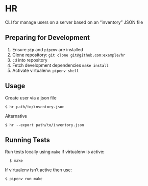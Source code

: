 # HR
CLI for manage users on a server based on an “inventory” JSON file


## Preparing for Development

1. Ensure ``pip`` and ``pipenv`` are installed
2. Clone repository: ``git clone git@github.com:example/hr``
3. ``cd`` into repository
4. Fetch development dependencies ``make install``
5. Activate virtualenv: ``pipenv shell``


## Usage

Create user via a json file
```
$ hr path/to/inventory.json
```

Alternative
```
$ hr --export path/to/inventory.json
```


## Running Tests

Run tests locally using ``make`` if virtualenv is active:
```
  $ make
```

If virtualenv isn’t active then use:
```
$ pipenv run make
```


